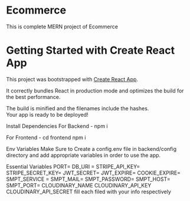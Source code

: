 # Ecommerce
This is complete MERN project of Ecommerce
# Getting Started with Create React App

This project was bootstrapped with [Create React App](https://github.com/facebook/create-react-app).

It correctly bundles React in production mode and optimizes the build for the best performance.

The build is minified and the filenames include the hashes.\
Your app is ready to be deployed!

Install Dependencies
For Backend - npm i

For Frontend - cd frontend npm i

Env Variables
Make Sure to Create a config.env file in backend/config directory and add appropriate variables in order to use the app.

Essential Variables PORT= DB_URI = STRIPE_API_KEY= STRIPE_SECRET_KEY= JWT_SECRET= JWT_EXPIRE= COOKIE_EXPIRE= SMPT_SERVICE = SMPT_MAIL= SMPT_PASSWORD= SMPT_HOST= SMPT_PORT= CLOUDINARY_NAME CLOUDINARY_API_KEY CLOUDINARY_API_SECRET fill each filed with your info respectively

